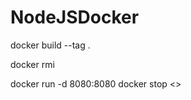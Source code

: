 # NodeJSDocker

docker build --tag <image-name> .

docker rmi <image-name>

docker run -d 8080:8080 <image-name>
docker stop <>
